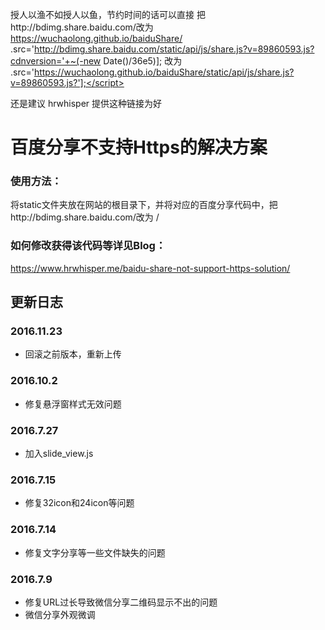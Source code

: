 授人以渔不如授人以鱼，节约时间的话可以直接
把http://bdimg.share.baidu.com/改为 https://wuchaolong.github.io/baiduShare/  
.src='http://bdimg.share.baidu.com/static/api/js/share.js?v=89860593.js?cdnversion='+~(-new Date()/36e5)];</script>
改为
.src='https://wuchaolong.github.io/baiduShare/static/api/js/share.js?v=89860593.js?'];</script>

还是建议 hrwhisper 提供这种链接为好

# 百度分享不支持Https的解决方案  #
### 使用方法： ###
将static文件夹放在网站的根目录下，并将对应的百度分享代码中，把http://bdimg.share.baidu.com/改为 /
### 如何修改获得该代码等详见Blog： ###
https://www.hrwhisper.me/baidu-share-not-support-https-solution/

## 更新日志 ##
### 2016.11.23 ###
- 回滚之前版本，重新上传

### 2016.10.2 ###
- 修复悬浮窗样式无效问题

### 2016.7.27 ###
- 加入slide_view.js

### 2016.7.15 ###
- 修复32icon和24icon等问题

### 2016.7.14 ###
- 修复文字分享等一些文件缺失的问题

### 2016.7.9 ###
- 修复URL过长导致微信分享二维码显示不出的问题
- 微信分享外观微调



